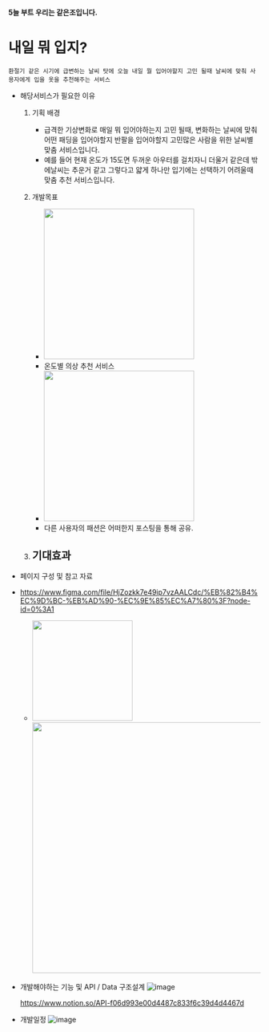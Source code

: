 #### 5늘 부트 우리는 같은조입니다.
# 내일 뭐 입지?
    환절기 같은 시기에 급변하는 날씨 탓에 오늘 내일 뭘 입어야할지 고민 될때 날씨에 맞춰 사용자에게 입을 옷을 추천해주는 서비스
* 해당서비스가 필요한 이유    
    1. 기획 배경
        - 급격한 기상변화로 매일 뭐 입어야하는지 고민 될때, 변화하는 날씨에 맞춰 어떤 패딩을 입어야할지 반팔을 입어야할지 고민많은 사람을 위한 날씨별 맞춤 서비스입니다.
        - 예를 들어 현재 온도가 15도면 두꺼운 아우터를 걸치자니 더울거 같은데 밖에날씨는 추운거 같고 그렇다고 얇게 하나만 입기에는 선택하기 어려울때 맞춤 추천 서비스입니다.
        

    2. 개발목표
       - <img src="https://user-images.githubusercontent.com/83229401/157147294-92762f24-dc40-41d1-b269-f5000f062ebe.png" width="300" height="300"></img>
       - 온도별 의상 추천 서비스 
       - <img src="https://user-images.githubusercontent.com/83229401/157148167-1799ced7-8899-4c3f-8060-6e9e8a8c0823.png" width="300" height="300"></img>       
       - 다른 사용자의 패션은 어떠한지 포스팅을 통해 공유.

    3. 기대효과
       -
* 페이지 구성 및 참고 자료
*   https://www.figma.com/file/HjZozkk7e49ip7vzAALCdc/%EB%82%B4%EC%9D%BC-%EB%AD%90-%EC%9E%85%EC%A7%80%3F?node-id=0%3A1
    - <img src="https://user-images.githubusercontent.com/83229401/157348695-19cecceb-9232-4e78-ae72-8ffb8b0c744c.png" width = "200" height=""></img> <img src="https://user-images.githubusercontent.com/83229401/157349996-acd4c1fd-329a-4a51-b0a4-fead1d98fd12.png" width = "500" height=""></img>
   
* 개발해야하는 기능 및 API / Data 구조설계
    ![image](https://user-images.githubusercontent.com/83229401/157353944-c27143bd-3495-47ae-a35c-b9a8212d5469.png) 

    https://www.notion.so/API-f06d993e00d4487c833f6c39d4d4467d
* 개발일정
    ![image](https://user-images.githubusercontent.com/83229401/157354086-cedf6f95-89e1-4f09-a7af-e89dd3c4a49e.png)
 
